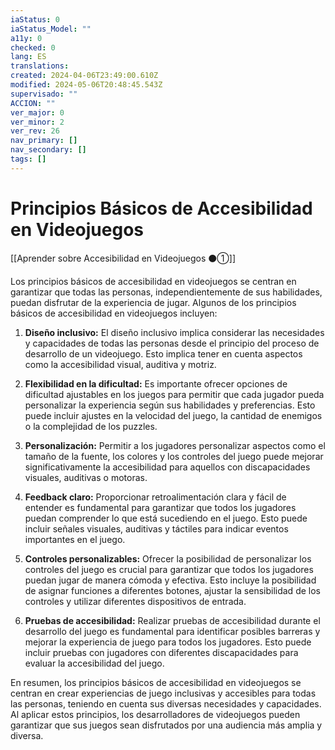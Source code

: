 ```yaml
---
iaStatus: 0
iaStatus_Model: ""
a11y: 0
checked: 0
lang: ES
translations: 
created: 2024-04-06T23:49:00.610Z
modified: 2024-05-06T20:48:45.543Z
supervisado: ""
ACCION: ""
ver_major: 0
ver_minor: 2
ver_rev: 26
nav_primary: []
nav_secondary: []
tags: []
---
```

# Principios Básicos de Accesibilidad en Videojuegos

[[Aprender sobre Accesibilidad en Videojuegos ⚫①]]

Los principios básicos de accesibilidad en videojuegos se centran en garantizar que todas las personas, independientemente de sus habilidades, puedan disfrutar de la experiencia de jugar. Algunos de los principios básicos de accesibilidad en videojuegos incluyen:

1. **Diseño inclusivo:** El diseño inclusivo implica considerar las necesidades y capacidades de todas las personas desde el principio del proceso de desarrollo de un videojuego. Esto implica tener en cuenta aspectos como la accesibilidad visual, auditiva y motriz.

2. **Flexibilidad en la dificultad:** Es importante ofrecer opciones de dificultad ajustables en los juegos para permitir que cada jugador pueda personalizar la experiencia según sus habilidades y preferencias. Esto puede incluir ajustes en la velocidad del juego, la cantidad de enemigos o la complejidad de los puzzles.

3. **Personalización:** Permitir a los jugadores personalizar aspectos como el tamaño de la fuente, los colores y los controles del juego puede mejorar significativamente la accesibilidad para aquellos con discapacidades visuales, auditivas o motoras.

4. **Feedback claro:** Proporcionar retroalimentación clara y fácil de entender es fundamental para garantizar que todos los jugadores puedan comprender lo que está sucediendo en el juego. Esto puede incluir señales visuales, auditivas y táctiles para indicar eventos importantes en el juego.

5. **Controles personalizables:** Ofrecer la posibilidad de personalizar los controles del juego es crucial para garantizar que todos los jugadores puedan jugar de manera cómoda y efectiva. Esto incluye la posibilidad de asignar funciones a diferentes botones, ajustar la sensibilidad de los controles y utilizar diferentes dispositivos de entrada.

6. **Pruebas de accesibilidad:** Realizar pruebas de accesibilidad durante el desarrollo del juego es fundamental para identificar posibles barreras y mejorar la experiencia de juego para todos los jugadores. Esto puede incluir pruebas con jugadores con diferentes discapacidades para evaluar la accesibilidad del juego.

En resumen, los principios básicos de accesibilidad en videojuegos se centran en crear experiencias de juego inclusivas y accesibles para todas las personas, teniendo en cuenta sus diversas necesidades y capacidades. Al aplicar estos principios, los desarrolladores de videojuegos pueden garantizar que sus juegos sean disfrutados por una audiencia más amplia y diversa.
